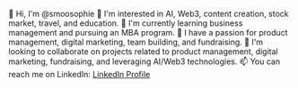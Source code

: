👋 Hi, I'm @smoosophie
👀 I'm interested in AI, Web3, content creation, stock market, travel, and education.
🌱 I'm currently learning business management and pursuing an MBA program.
💼 I have a passion for product management, digital marketing, team building, and fundraising.
💞️ I'm looking to collaborate on projects related to product management, digital marketing, fundraising, and leveraging AI/Web3 technologies.
📫 You can reach me on LinkedIn: [LinkedIn Profile](https://www.linkedin.com/in/smoosophie/)


<!---
smoosophie/smoosophie is a ✨ special ✨ repository because its `README.md` (this file) appears on your GitHub profile.
You can click the Preview link to take a look at your changes.
--->
